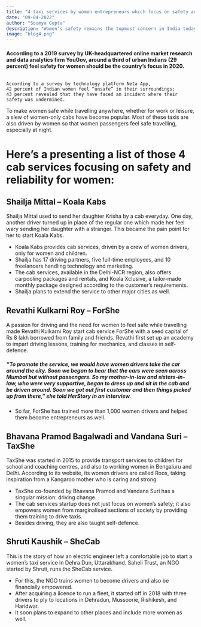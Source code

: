 ```yaml
---
title: "4 taxi services by women entrepreneurs which focus on safety and reliability for women"
date: "09-04-2022"
author: "Soumya Gupta"
description: "Women’s safety remains the topmost concern in India today.Keeping safety in mind, these women entrepreneurs have started exclusive cab services for women and children."
image: "blog4.png"
---
```


#### According to a 2019 survey by UK-headquartered online market research and data analytics firm YouGov, around a third of urban Indians (29 percent) feel safety for women should be the country’s focus in 2020.

```

According to a survey by technology platform Neta App,
42 percent of Indian women feel “unsafe” in their surroundings; 
43 percent revealed that they have faced an incident where their safety was undermined.

```

To make women safe while travelling anywhere, whether for work or leisure, a slew of women-only cabs have become popular. Most of these taxis are also driven by women so that women passengers feel safe travelling, especially at night.

# Here’s a presenting a list of those 4 cab services focusing on safety and reliability for women:

## Shailja Mittal – Koala Kabs

Shailja Mittal used to send her daughter Krisha by a cab everyday. One day, another driver turned up in place of the regular one which made her feel wary sending her daughter with a stranger. This became the pain point for her to start Koala Kabs.
- Koala Kabs provides cab services, driven by a crew of women drivers, only for women and children.
-  Shailja has 17 driving partners, five full-time employees, and 10 freelancers handling technology and marketing.
- The cab services, available in the Delhi-NCR region, also offers carpooling packages and rentals, and Koala Xclusive, a tailor-made monthly package designed according to the customer’s requirements.
-  Shailja plans to extend the service to other major cities as well.
  
## Revathi Kulkarni Roy – ForShe

A passion for driving and the need for women to feel safe while travelling made Revathi Kulkarni Roy start cab service ForShe with a seed capital of Rs 8 lakh borrowed from family and friends. Revathi first set up an academy to impart driving lessons, training for mechanics, and classes in self-defence.

##### “To promote the service, we would have women drivers take the car around the city. Soon we began to hear that the cars were seen across Mumbai but without passengers. So my mother-in-law and sisters-in-law, who were very supportive, began to dress up and sit in the cab and be driven around. Soon we got out first customer and then things picked up from there,” she told HerStory in an interview.

- So far, ForShe has trained more than 1,000 women drivers and helped them become entrepreneurs as well.

## Bhavana Pramod Bagalwadi and Vandana Suri – TaxShe

TaxShe was started in 2015 to provide transport services to children for school and coaching centres, and also to working women in Bengaluru and Delhi. According to its website, its women drivers are called Roos, taking inspiration from a Kangaroo mother who is caring and strong.
- TaxShe co-founded by Bhavana Pramod and Vandana Suri has a singular mission: driving change.
-  The cab services startup does not just focus on women’s safety; it also empowers women from marginalised sections of society by providing them training to drive taxis.
- Besides driving, they are also taught self-defence.
  
## Shruti Kaushik – SheCab
This is the story of how an electric engineer left a comfortable job to start a women’s taxi service in Dehra Dun, Uttarakhand. Saheli Trust, an NGO started by Shruti, runs the SheCab service.
- For this, the NGO trains women to become drivers and also be financially empowered.
- After acquiring a licence to run a fleet, it started off in 2018 with three drivers to ply to locations in Dehradun, Mussoorie, Rishikesh, and Haridwar.
-  It soon plans to expand to other places and include more women as well.